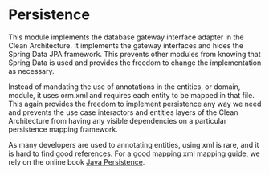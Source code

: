 # Persistence
This module implements the database gateway interface adapter in the Clean Architecture.
It implements the gateway interfaces and hides the Spring Data JPA framework.  This
prevents other modules from knowing that Spring Data is used and provides the freedom to
change the implementation as necessary.

Instead of mandating the use of annotations in the entities, or domain, module, it uses
orm.xml and requires each entity to be mapped in that file.  This again provides the freedom
to implement persistence any way we need and prevents the use case interactors and entities
layers of the Clean Architecture from having any visible dependencies on a particular
persistence mapping framework.

As many developers are used to annotating entities, using xml is rare, and it is hard to find
good references.  For a good mapping xml mapping guide, we rely on the online book [Java
Persistence](https://en.wikibooks.org/wiki/Java_Persistence).

